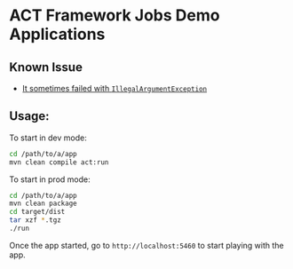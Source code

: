 # ACT Framework Jobs Demo Applications

## Known Issue

* [It sometimes failed with `IllegalArgumentException`](https://github.com/actframework/actframework/issues/1346)

## Usage:

To start in dev mode:

```bash
cd /path/to/a/app
mvn clean compile act:run 
```

To start in prod mode:

```bash
cd /path/to/a/app
mvn clean package
cd target/dist
tar xzf *.tgz
./run
```

Once the app started, go to `http://localhost:5460` to start playing with the app.
